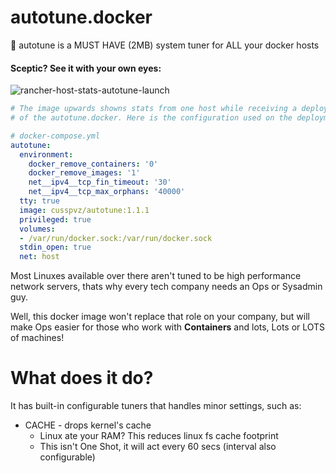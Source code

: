 
# autotune.docker

:wrench: autotune is a MUST HAVE (2MB) system tuner for ALL your docker hosts

#### Sceptic? See it with your own eyes: 

![rancher-host-stats-autotune-launch](https://cloud.githubusercontent.com/assets/3604053/14365847/b66d2afc-fd07-11e5-9100-ec899b6814bf.png)

```yaml
# The image upwards showns stats from one host while receiving a deployment
# of the autotune.docker. Here is the configuration used on the deployment:

# docker-compose.yml 
autotune:
  environment:
    docker_remove_containers: '0'
    docker_remove_images: '1'
    net__ipv4__tcp_fin_timeout: '30'
    net__ipv4__tcp_max_orphans: '40000'
  tty: true
  image: cusspvz/autotune:1.1.1
  privileged: true
  volumes:
  - /var/run/docker.sock:/var/run/docker.sock
  stdin_open: true
  net: host
```


Most Linuxes available over there aren't tuned to be high performance network
servers, thats why every tech company needs an Ops or Sysadmin guy.

Well, this docker image won't replace that role on your company, but will make
Ops easier for those who work with **Containers** and lots, Lots or LOTS of
machines!

# What does it do?

It has built-in configurable tuners that handles minor settings, such as:
  * CACHE - drops kernel's cache
    - Linux ate your RAM? This reduces linux fs cache footprint
    - This isn't One Shot, it will act every 60 secs (interval also configurable)